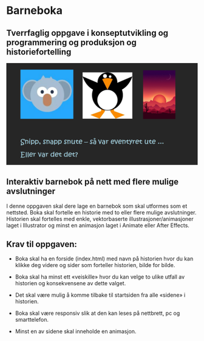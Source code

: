 # Barneboka
## Tverrfaglig oppgave i konseptutvikling og programmering og produksjon og historiefortelling 

![](illBarnebokOppg.PNG)

## Interaktiv barnebok på nett med flere mulige avslutninger 

I denne oppgaven skal dere lage en barnebok som skal utformes som et nettsted. Boka skal fortelle en historie med to eller flere mulige avslutninger. Historien skal fortelles med enkle, vektorbaserte illustrasjoner/animasjoner laget i Illustrator og minst en animasjon laget i Animate eller After Effects.  

 

## Krav til oppgaven: 

- Boka skal ha en forside (index.html) med navn på historien hvor du kan klikke deg videre og sider som forteller historien, bilde for bilde. 

- Boka skal ha minst ett «veiskille» hvor du kan velge to ulike utfall av historien og konsekvensene av dette valget. 

- Det skal være mulig å komme tilbake til startsiden fra alle «sidene» i historien. 

- Boka skal være responsiv slik at den kan leses på nettbrett, pc og smarttelefon. 

- Minst en av sidene skal inneholde en animasjon. 

 